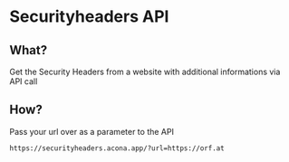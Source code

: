 # Securityheaders API

## What?
Get the Security Headers from a website with additional informations via API call

## How?
Pass your url over as a parameter to the API

```
https://securityheaders.acona.app/?url=https://orf.at
```
